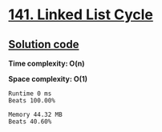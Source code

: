 # [141. Linked List Cycle](https://leetcode.com/problems/linked-list-cycle/)

## [Solution code](https://github.com/alexengrig/leetcode/blob/main/src/main/java/dev/alexengrig/leetcode/_141_linked_list_cycle/Solution.java)

**Time complexity: O(n)**

**Space complexity: O(1)**

```
Runtime 0 ms
Beats 100.00%

Memory 44.32 MB
Beats 40.60%
```
